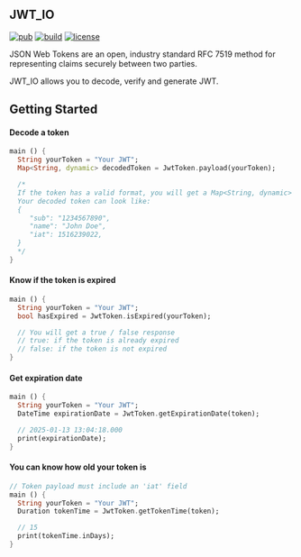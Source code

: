 ## JWT_IO

[![pub](https://img.shields.io/pub/v/jwt_io)](https://pub.dartlang.org/packages/jwt_io)
[![build](https://www.travis-ci.com/glynskyi/jwt_io.svg?branch=master)](https://travis-ci.com/dmytro-glynskyi/jwt_io)
[![license](https://img.shields.io/badge/license-MIT-blue.svg)](https://opensource.org/licenses/MIT)

JSON Web Tokens are an open, industry standard RFC 7519 method for representing claims securely between two parties.

JWT_IO allows you to decode, verify and generate JWT.

## Getting Started

#### Decode a token

```dart
main () {
  String yourToken = "Your JWT";
  Map<String, dynamic> decodedToken = JwtToken.payload(yourToken);

  /*
  If the token has a valid format, you will get a Map<String, dynamic>
  Your decoded token can look like:
  {
     "sub": "1234567890",
     "name": "John Doe",
     "iat": 1516239022,
  }
  */
}
```

#### Know if the token is expired

```dart
main () {
  String yourToken = "Your JWT";
  bool hasExpired = JwtToken.isExpired(yourToken);

  // You will get a true / false response
  // true: if the token is already expired
  // false: if the token is not expired
}
```

#### Get expiration date

```dart
main () {
  String yourToken = "Your JWT";
  DateTime expirationDate = JwtToken.getExpirationDate(token);

  // 2025-01-13 13:04:18.000
  print(expirationDate);
}
```

#### You can know how old your token is

```dart
// Token payload must include an 'iat' field
main () {
  String yourToken = "Your JWT";
  Duration tokenTime = JwtToken.getTokenTime(token);

  // 15
  print(tokenTime.inDays);
}
```